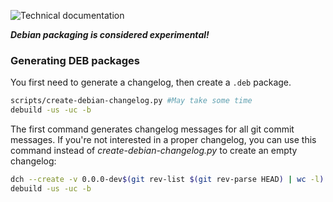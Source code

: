 ![Technical documentation](https://github.com/pagekite/Mailpile/wiki/images/page-technical.png)

***Debian packaging is considered experimental!***

### Generating DEB packages ###

You first need to generate a changelog, then create a `.deb` package.

```bash
scripts/create-debian-changelog.py #May take some time
debuild -us -uc -b
```

The first command generates changelog messages for all git commit messages.
If you're not interested in a proper changelog, you can use this command
instead of *create-debian-changelog.py* to create an empty changelog:

```bash
dch --create -v 0.0.0-dev$(git rev-list $(git rev-parse HEAD) | wc -l)  --package mailpile ""
debuild -us -uc -b
```